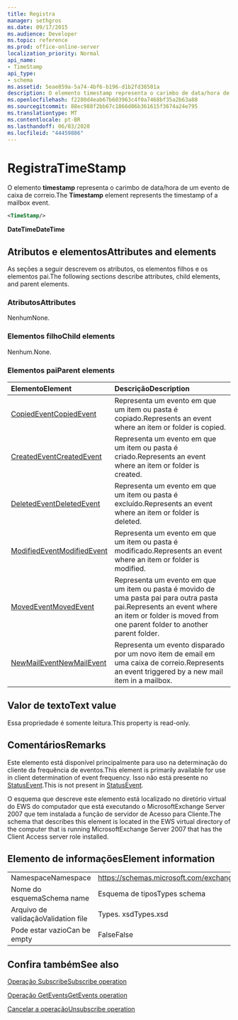 ```yaml
---
title: Registra
manager: sethgros
ms.date: 09/17/2015
ms.audience: Developer
ms.topic: reference
ms.prod: office-online-server
localization_priority: Normal
api_name:
- TimeStamp
api_type:
- schema
ms.assetid: 5eae859a-5a74-4bf6-b196-d1b2fd38501a
description: O elemento timestamp representa o carimbo de data/hora de um evento de caixa de correio.
ms.openlocfilehash: f2280d4eab67b603963c4f0a7468bf35a2b63a88
ms.sourcegitcommit: 88ec988f2bb67c1866d06b361615f3674a24e795
ms.translationtype: MT
ms.contentlocale: pt-BR
ms.lasthandoff: 06/03/2020
ms.locfileid: "44459886"
---
```

# <a name="timestamp"></a><span data-ttu-id="50a3b-103">Registra</span><span class="sxs-lookup"><span data-stu-id="50a3b-103">TimeStamp</span></span>

<span data-ttu-id="50a3b-104">O elemento **timestamp** representa o carimbo de data/hora de um evento de caixa de correio.</span><span class="sxs-lookup"><span data-stu-id="50a3b-104">The **Timestamp** element represents the timestamp of a mailbox event.</span></span> 
  
```xml
<TimeStamp/>
```

 <span data-ttu-id="50a3b-105">**DateTime**</span><span class="sxs-lookup"><span data-stu-id="50a3b-105">**DateTime**</span></span>
## <a name="attributes-and-elements"></a><span data-ttu-id="50a3b-106">Atributos e elementos</span><span class="sxs-lookup"><span data-stu-id="50a3b-106">Attributes and elements</span></span>

<span data-ttu-id="50a3b-107">As seções a seguir descrevem os atributos, os elementos filhos e os elementos pai.</span><span class="sxs-lookup"><span data-stu-id="50a3b-107">The following sections describe attributes, child elements, and parent elements.</span></span>
  
### <a name="attributes"></a><span data-ttu-id="50a3b-108">Atributos</span><span class="sxs-lookup"><span data-stu-id="50a3b-108">Attributes</span></span>

<span data-ttu-id="50a3b-109">Nenhum</span><span class="sxs-lookup"><span data-stu-id="50a3b-109">None.</span></span>
  
### <a name="child-elements"></a><span data-ttu-id="50a3b-110">Elementos filho</span><span class="sxs-lookup"><span data-stu-id="50a3b-110">Child elements</span></span>

<span data-ttu-id="50a3b-111">Nenhum.</span><span class="sxs-lookup"><span data-stu-id="50a3b-111">None.</span></span>
  
### <a name="parent-elements"></a><span data-ttu-id="50a3b-112">Elementos pai</span><span class="sxs-lookup"><span data-stu-id="50a3b-112">Parent elements</span></span>

|<span data-ttu-id="50a3b-113">**Elemento**</span><span class="sxs-lookup"><span data-stu-id="50a3b-113">**Element**</span></span>|<span data-ttu-id="50a3b-114">**Descrição**</span><span class="sxs-lookup"><span data-stu-id="50a3b-114">**Description**</span></span>|
|:-----|:-----|
|[<span data-ttu-id="50a3b-115">CopiedEvent</span><span class="sxs-lookup"><span data-stu-id="50a3b-115">CopiedEvent</span></span>](copiedevent.md) <br/> |<span data-ttu-id="50a3b-116">Representa um evento em que um item ou pasta é copiado.</span><span class="sxs-lookup"><span data-stu-id="50a3b-116">Represents an event where an item or folder is copied.</span></span>  <br/> |
|[<span data-ttu-id="50a3b-117">CreatedEvent</span><span class="sxs-lookup"><span data-stu-id="50a3b-117">CreatedEvent</span></span>](createdevent.md) <br/> |<span data-ttu-id="50a3b-118">Representa um evento em que um item ou pasta é criado.</span><span class="sxs-lookup"><span data-stu-id="50a3b-118">Represents an event where an item or folder is created.</span></span>  <br/> |
|[<span data-ttu-id="50a3b-119">DeletedEvent</span><span class="sxs-lookup"><span data-stu-id="50a3b-119">DeletedEvent</span></span>](deletedevent.md) <br/> |<span data-ttu-id="50a3b-120">Representa um evento em que um item ou pasta é excluído.</span><span class="sxs-lookup"><span data-stu-id="50a3b-120">Represents an event where an item or folder is deleted.</span></span>  <br/> |
|[<span data-ttu-id="50a3b-121">ModifiedEvent</span><span class="sxs-lookup"><span data-stu-id="50a3b-121">ModifiedEvent</span></span>](modifiedevent.md) <br/> |<span data-ttu-id="50a3b-122">Representa um evento em que um item ou pasta é modificado.</span><span class="sxs-lookup"><span data-stu-id="50a3b-122">Represents an event where an item or folder is modified.</span></span>  <br/> |
|[<span data-ttu-id="50a3b-123">MovedEvent</span><span class="sxs-lookup"><span data-stu-id="50a3b-123">MovedEvent</span></span>](movedevent.md) <br/> |<span data-ttu-id="50a3b-124">Representa um evento em que um item ou pasta é movido de uma pasta pai para outra pasta pai.</span><span class="sxs-lookup"><span data-stu-id="50a3b-124">Represents an event where an item or folder is moved from one parent folder to another parent folder.</span></span>  <br/> |
|[<span data-ttu-id="50a3b-125">NewMailEvent</span><span class="sxs-lookup"><span data-stu-id="50a3b-125">NewMailEvent</span></span>](newmailevent.md) <br/> |<span data-ttu-id="50a3b-126">Representa um evento disparado por um novo item de email em uma caixa de correio.</span><span class="sxs-lookup"><span data-stu-id="50a3b-126">Represents an event triggered by a new mail item in a mailbox.</span></span>  <br/> |
   
## <a name="text-value"></a><span data-ttu-id="50a3b-127">Valor de texto</span><span class="sxs-lookup"><span data-stu-id="50a3b-127">Text value</span></span>

<span data-ttu-id="50a3b-128">Essa propriedade é somente leitura.</span><span class="sxs-lookup"><span data-stu-id="50a3b-128">This property is read-only.</span></span>
  
## <a name="remarks"></a><span data-ttu-id="50a3b-129">Comentários</span><span class="sxs-lookup"><span data-stu-id="50a3b-129">Remarks</span></span>

<span data-ttu-id="50a3b-130">Este elemento está disponível principalmente para uso na determinação do cliente da frequência de eventos.</span><span class="sxs-lookup"><span data-stu-id="50a3b-130">This element is primarily available for use in client determination of event frequency.</span></span> <span data-ttu-id="50a3b-131">Isso não está presente no [StatusEvent](statusevent.md).</span><span class="sxs-lookup"><span data-stu-id="50a3b-131">This is not present in [StatusEvent](statusevent.md).</span></span>
  
<span data-ttu-id="50a3b-132">O esquema que descreve este elemento está localizado no diretório virtual do EWS do computador que está executando o MicrosoftExchange Server 2007 que tem instalada a função de servidor de Acesso para Cliente.</span><span class="sxs-lookup"><span data-stu-id="50a3b-132">The schema that describes this element is located in the EWS virtual directory of the computer that is running MicrosoftExchange Server 2007 that has the Client Access server role installed.</span></span>
  
## <a name="element-information"></a><span data-ttu-id="50a3b-133">Elemento de informações</span><span class="sxs-lookup"><span data-stu-id="50a3b-133">Element information</span></span>

|||
|:-----|:-----|
|<span data-ttu-id="50a3b-134">Namespace</span><span class="sxs-lookup"><span data-stu-id="50a3b-134">Namespace</span></span>  <br/> |https://schemas.microsoft.com/exchange/services/2006/types  <br/> |
|<span data-ttu-id="50a3b-135">Nome do esquema</span><span class="sxs-lookup"><span data-stu-id="50a3b-135">Schema name</span></span>  <br/> |<span data-ttu-id="50a3b-136">Esquema de tipos</span><span class="sxs-lookup"><span data-stu-id="50a3b-136">Types schema</span></span>  <br/> |
|<span data-ttu-id="50a3b-137">Arquivo de validação</span><span class="sxs-lookup"><span data-stu-id="50a3b-137">Validation file</span></span>  <br/> |<span data-ttu-id="50a3b-138">Types. xsd</span><span class="sxs-lookup"><span data-stu-id="50a3b-138">Types.xsd</span></span>  <br/> |
|<span data-ttu-id="50a3b-139">Pode estar vazio</span><span class="sxs-lookup"><span data-stu-id="50a3b-139">Can be empty</span></span>  <br/> |<span data-ttu-id="50a3b-140">False</span><span class="sxs-lookup"><span data-stu-id="50a3b-140">False</span></span>  <br/> |
   
## <a name="see-also"></a><span data-ttu-id="50a3b-141">Confira também</span><span class="sxs-lookup"><span data-stu-id="50a3b-141">See also</span></span>



[<span data-ttu-id="50a3b-142">Operação Subscribe</span><span class="sxs-lookup"><span data-stu-id="50a3b-142">Subscribe operation</span></span>](subscribe-operation.md)
  
[<span data-ttu-id="50a3b-143">Operação GetEvents</span><span class="sxs-lookup"><span data-stu-id="50a3b-143">GetEvents operation</span></span>](getevents-operation.md)
  
[<span data-ttu-id="50a3b-144">Cancelar a operação</span><span class="sxs-lookup"><span data-stu-id="50a3b-144">Unsubscribe operation</span></span>](unsubscribe-operation.md)

